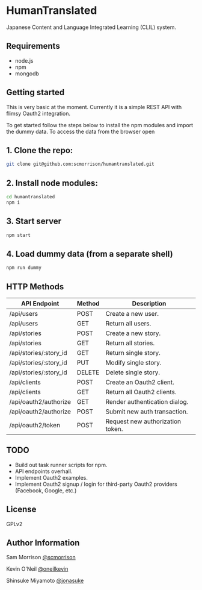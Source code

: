 HumanTranslated
===============

Japanese Content and Language Integrated Learning (CLIL) system.

Requirements
------------

* node.js
* npm
* mongodb

Getting started
---------------

This is very basic at the moment. Currently it is a simple REST API with flimsy Oauth2 integration. 

To get started follow the steps below to install the npm modules and import the dummy data. To access the data from the browser open

## 1. Clone the repo:

```bash
git clone git@github.com:scmorrison/humantranslated.git
```

## 2. Install node modules:
```bash
cd humantranslated
npm i
```

## 3. Start server
```bash
npm start
```

## 4. Load dummy data (from a separate shell)
```bash
npm run dummy
```

HTTP Methods
------------

| API Endpoint                 | Method  | Description                      |
|------------------------------|---------|----------------------------------|
| /api/users                   | POST    | Create a new user.               |
| /api/users                   | GET     | Return all users.                |
| /api/stories                 | POST    | Create a new story.              |
| /api/stories                 | GET     | Return all stories.              |
| /api/stories/:story_id       | GET     | Return single story.             |
| /api/stories/:story_id       | PUT     | Modify single story.             |
| /api/stories/:story_id       | DELETE  | Delete single story.             |
| /api/clients                 | POST    | Create an Oauth2 client.         |
| /api/clients                 | GET     | Return all Oauth2 clients.       |
| /api/oauth2/authorize        | GET     | Render authentication dialog.    |
| /api/oauth2/authorize        | POST    | Submit new auth transaction.     |
| /api/oauth2/token            | POST    | Request new authorization token. |

TODO
----

* Build out task runner scripts for npm.
* API endpoints overhall.
* Implement Oauth2 examples.
* Implement Oauth2 signup / login for third-party Oauth2 providers (Facebook, Google, etc.)

License
-------

GPLv2

Author Information
------------------

Sam Morrison [@scmorrison](https://github.com/scmorrison)

Kevin O'Neil [@oneilkevin](https://github.com/oneilkevin)

Shinsuke Miyamoto [@jonasuke](https://github.com/jonasuke)

